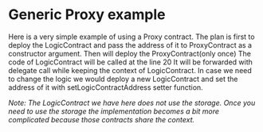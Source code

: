 # Generic Proxy example

Here is a very simple example of using a Proxy contract.
The plan is first to deploy the LogicContract and pass the address of it to ProxyContract as a constructor argument.
Then will deploy the ProxyContract(only once)
The code of LogicContract will be called at the line 20 It will be forwarded with delegate call while keeping the context of LogicContract.
In case we need to change the logic we would deploy a new LogicContract and set the address of it with setLogicContractAddress setter function.

*Note: The LogicContract we have here does not use the storage. Once you need to use the storage the implementation becomes a bit more complicated because those contracts share the context.*